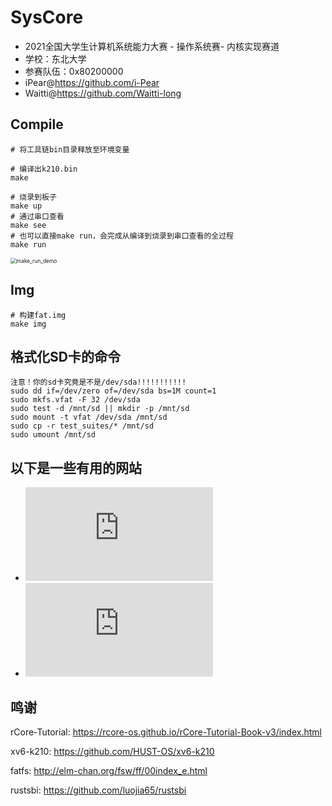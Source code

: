 # SysCore
* 2021全国大学生计算机系统能力大赛 - 操作系统赛- 内核实现赛道
* 学校：东北大学
* 参赛队伍：0x80200000
* iPear@https://github.com/i-Pear
* Waitti@https://github.com/Waitti-long

## Compile
```shell
# 将工具链bin目录释放至环境变量
```
```shell
# 编译出k210.bin
make
```
```shell
# 烧录到板子
make up
# 通过串口查看
make see
# 也可以直接make run，会完成从编译到烧录到串口查看的全过程
make run
```
<img src="doc\assets\make_run_demo.gif" alt="make_run_demo" style="zoom:60%;" />

## Img

```shell
# 构建fat.img
make img
```

## 格式化SD卡的命令
```shell
注意！你的sd卡究竟是不是/dev/sda!!!!!!!!!!!
sudo dd if=/dev/zero of=/dev/sda bs=1M count=1
sudo mkfs.vfat -F 32 /dev/sda
sudo test -d /mnt/sd || mkdir -p /mnt/sd
sudo mount -t vfat /dev/sda /mnt/sd
sudo cp -r test_suites/* /mnt/sd
sudo umount /mnt/sd
```

## 以下是一些有用的网站
* ![Risc-V Registers](https://www.five-embeddev.com/riscv-isa-manual/latest/supervisor.html#supervisor)
* ![K210 Datasheet](https://s3.cn-north-1.amazonaws.com.cn/dl.kendryte.com/documents/kendryte_datasheet_20180919020633.pdf)

## 鸣谢
rCore-Tutorial: https://rcore-os.github.io/rCore-Tutorial-Book-v3/index.html

xv6-k210: https://github.com/HUST-OS/xv6-k210

fatfs: http://elm-chan.org/fsw/ff/00index_e.html

rustsbi: https://github.com/luojia65/rustsbi